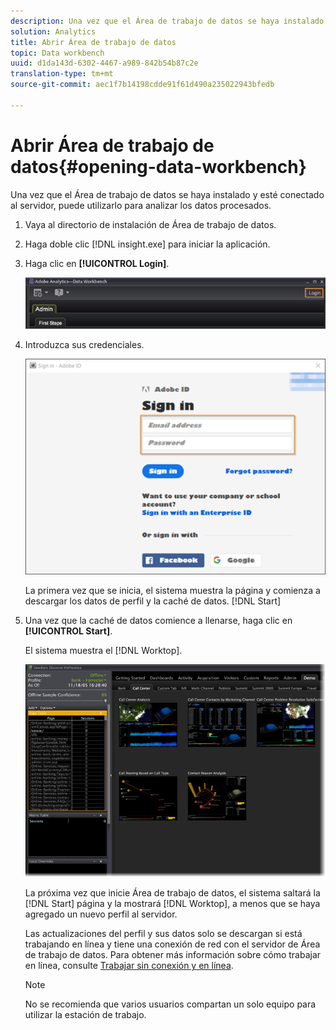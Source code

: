 ```yaml
---
description: Una vez que el Área de trabajo de datos se haya instalado y esté conectado al servidor, puede utilizarlo para analizar los datos procesados.
solution: Analytics
title: Abrir Área de trabajo de datos
topic: Data workbench
uuid: d1da143d-6302-4467-a989-842b54b87c2e
translation-type: tm+mt
source-git-commit: aec1f7b14198cdde91f61d490a235022943bfedb

---
```



# Abrir Área de trabajo de datos{#opening-data-workbench}

Una vez que el Área de trabajo de datos se haya instalado y esté conectado al servidor, puede utilizarlo para analizar los datos procesados.

1. Vaya al directorio de instalación de Área de trabajo de datos.
1. Haga doble clic [!DNL insight.exe] para iniciar la aplicación.
1. Haga clic en **[!UICONTROL Login]**.

   ![](assets/dwb_login.png)

1. Introduzca sus credenciales.

   ![](assets/dwb_signin.png)

   La primera vez que se inicia, el sistema muestra la página y comienza a descargar los datos de perfil y la caché de datos. [!DNL Start]

1. Una vez que la caché de datos comience a llenarse, haga clic en **[!UICONTROL Start]**.

   El sistema muestra el [!DNL Worktop].

   ![](assets/wtp_open.png)

   La próxima vez que inicie Área de trabajo de datos, el sistema saltará la [!DNL Start] página y la mostrará [!DNL Worktop], a menos que se haya agregado un nuevo perfil al servidor.

   Las actualizaciones del perfil y sus datos solo se descargan si está trabajando en línea y tiene una conexión de red con el servidor de Área de trabajo de datos. Para obtener más información sobre cómo trabajar en línea, consulte [Trabajar sin conexión y en línea](../../home/c-get-started/c-off-on.md#concept-cef8758ede044b18b3558376c5eb9f54).

   >[!NOTE]
   >
   >No se recomienda que varios usuarios compartan un solo equipo para utilizar la estación de trabajo.

